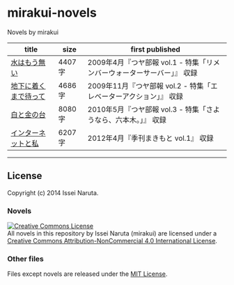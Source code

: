 # mirakui-novels

Novels by mirakui

| title | size | first published |
| ----- | ---- | --------------- |
| [水はもう無い](https://github.com/mirakui/mirakui-novels/tree/master/water) | 4407 字 | 2009年4月『つヤ部報 vol.1 - 特集「リメンバーウォーターサーバー」』 収録 |
| [地下に着くまで待って](https://github.com/mirakui/mirakui-novels/tree/master/elevator) | 4686 字 | 2009年11月『つヤ部報 vol.2 - 特集「エレベーターアクション」』 収録 |
| [白と金の台](https://github.com/mirakui/mirakui-novels/tree/master/platinum) | 8080 字 | 2010年5月『つヤ部報 vol.3 - 特集「さようなら、六本木。」』 収録 |
| [インターネットと私](https://github.com/mirakui/mirakui-novels/tree/master/internet) | 6207 字 | 2012年4月『季刊まきもと vol.1』 収録 |

---

## License
Copyright (c) 2014 Issei Naruta.

### Novels
<a rel="license" href="http://creativecommons.org/licenses/by-nc/4.0/"><img alt="Creative Commons License" style="border-width:0" src="https://i.creativecommons.org/l/by-nc/4.0/88x31.png" /></a><br /><span xmlns:dct="http://purl.org/dc/terms/" property="dct:title">All novels in this repository by <span xmlns:cc="http://creativecommons.org/ns#" property="cc:attributionName">Issei Naruta (mirakui)</span> are licensed under a <a rel="license" href="http://creativecommons.org/licenses/by-nc/4.0/">Creative Commons Attribution-NonCommercial 4.0 International License</a>.

### Other files
Files except novels are released under the [MIT License](http://opensource.org/licenses/MIT).
